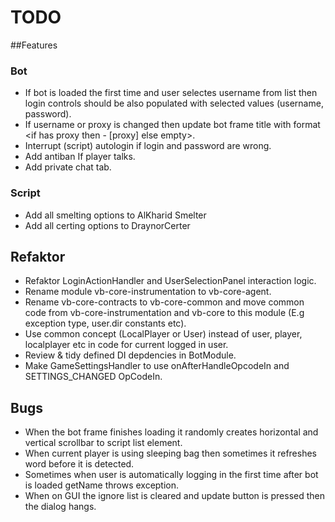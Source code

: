 # TODO

##Features

### Bot
- If bot is loaded the first time and user selectes username from list then login controls should be also populated with selected values (username, password).
- If username or proxy is changed then update bot frame title with format <username> <if has proxy then - [proxy] else empty>.
- Interrupt (script) autologin if login and password are wrong.
- Add antiban If player talks.
- Add private chat tab.

### Script
- Add all smelting options to AlKharid Smelter
- Add all certing options to DraynorCerter

## Refaktor
- Refaktor LoginActionHandler and UserSelectionPanel interaction logic.
- Rename module vb-core-instrumentation to vb-core-agent.
- Rename vb-core-contracts to vb-core-common and move common code from vb-core-instrumentation and vb-core to this module (E.g exception type, user.dir constants etc).
- Use common concept (LocalPlayer or User) instead of user, player, localplayer etc in code for current logged in user.
- Review & tidy defined DI depdencies in BotModule.
- Make GameSettingsHandler to use onAfterHandleOpcodeIn and SETTINGS_CHANGED OpCodeIn.


## Bugs
- When the bot frame finishes loading it randomly creates horizontal and vertical scrollbar to script list element.
- When current player is using sleeping bag then sometimes it refreshes word before it is detected.
- Sometimes when user is automatically logging in the first time after bot is loaded getName throws exception.
- When on GUI the ignore list is cleared and update button is pressed then the dialog hangs.